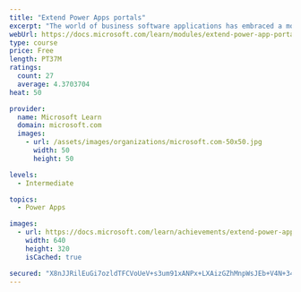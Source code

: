 ```yaml
---
title: "Extend Power Apps portals"
excerpt: "The world of business software applications has embraced a movement toward building apps that use low-code/no-code methods. This movement is one of the pillars of Microsoft Power Platform, including Power Apps portals. However, many projects often include functionality or features that can only be addressed with advanced software development techniques. This module explains how to extend portal functionality by using software development and how to use application lifecycle management (ALM) techniques to deploy portals."
webUrl: https://docs.microsoft.com/learn/modules/extend-power-app-portals/
type: course
price: Free
length: PT37M
ratings:
  count: 27
  average: 4.3703704
heat: 50

provider:
  name: Microsoft Learn
  domain: microsoft.com
  images:
    - url: /assets/images/organizations/microsoft.com-50x50.jpg
      width: 50
      height: 50

levels:
  - Intermediate

topics:
  - Power Apps

images:
  - url: https://docs.microsoft.com/learn/achievements/extend-power-app-portals-social.png
    width: 640
    height: 320
    isCached: true

secured: "X8nJJRilEuGi7ozldTFCVoUeV+s3um91xANPx+LXAizGZhMnpWsJEb+V4N+34loTXjRbisgYCP0pFRUbz4sQNybpu1OqGXlPVYGUFvUZdaSFaqX1oqJ7vogCgt1dWvvCWvvL4+rfAzrpZZKLWgX1D7zZM0XskgYLJmJmCcOWozGL/1vi4x+RTsa/ekAaWaR/d3WOUIjwLXb1Gh3g4OXpmL57cic6E9m16eRzcdd3Y1wnyzUB9GD/KhO/Gc8kJm7kQg99yH1P1ibCb30NGJ8ld2bGCPlCMqd3+xPglyrq5+nWn1XZ79yae5xHLZImXlID8s3POvkZ3DHgP25JpBQCuKA5cjLg0/vrtE4YhGfSU7yfBa7O2AQ6MRBFELLi/a9z944A3Byhmb8HpXGpR20Oqg==;sbQXeedI7V1VgjEj/Diy1g=="
---
```


